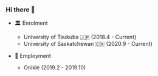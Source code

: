 ### Hi there 👋

- 🏛 Enrolment
  - University of Tsukuba 🇯🇵 (2018.4 - Current)
  - University of Saskatchewan 🇨🇦 (2020.9 - Current)

- 🏢 Employment
  - Onikle (2019.2 - 2019.10)

<!--
**HarukiKinoshita/HarukiKinoshita** is a ✨ _special_ ✨ repository because its `README.md` (this file) appears on your GitHub profile.

Here are some ideas to get you started:

- 🔭 I’m currently working on ...
- 🌱 I’m currently learning ...
- 👯 I’m looking to collaborate on ...
- 🤔 I’m looking for help with ...
- 💬 Ask me about ...
- 📫 How to reach me: ...
- 😄 Pronouns: ...
- ⚡ Fun fact: ...
-->
